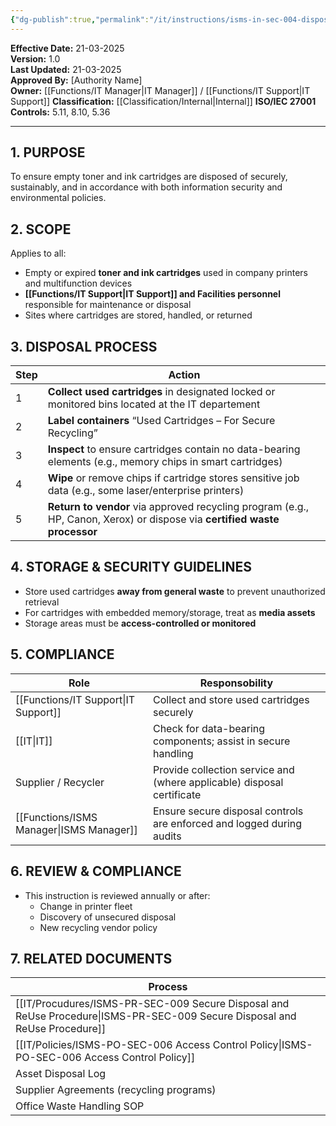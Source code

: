 ```yaml
---
{"dg-publish":true,"permalink":"/it/instructions/isms-in-sec-004-disposal-of-empty-printer-cartridges/","tags":["recovery","catridges","printing"],"noteIcon":"default"}
---
```


 
**Effective Date:** 21-03-2025  
**Version:** 1.0  
**Last Updated:** 21-03-2025  
**Approved By:** [Authority Name]  
**Owner:** [[Functions/IT Manager\|IT Manager]] / [[Functions/IT Support\|IT Support]]
**Classification:** [[Classification/Internal\|Internal]]
**ISO/IEC 27001 Controls:** 5.11, 8.10, 5.36

---
## **1. PURPOSE**  
To ensure empty toner and ink cartridges are disposed of securely, sustainably, and in accordance with both information security and environmental policies.
## **2. SCOPE**
Applies to all:
- Empty or expired **toner and ink cartridges** used in company printers and multifunction devices
- **[[Functions/IT Support\|IT Support]] and Facilities personnel** responsible for maintenance or disposal
- Sites where cartridges are stored, handled, or returned
## **3. DISPOSAL PROCESS** 

| Step | Action                                                                                                                    |
| ---- | ------------------------------------------------------------------------------------------------------------------------- |
| 1    | **Collect used cartridges** in designated locked or monitored bins located at the IT departement                          |
| 2    | **Label containers** “Used Cartridges – For Secure Recycling”                                                             |
| 3    | **Inspect** to ensure cartridges contain no data-bearing elements (e.g., memory chips in smart cartridges)                |
| 4    | **Wipe** or remove chips if cartridge stores sensitive job data (e.g., some laser/enterprise printers)                    |
| 5    | **Return to vendor** via approved recycling program (e.g., HP, Canon, Xerox) or dispose via **certified waste processor** |
## **4. STORAGE & SECURITY GUIDELINES**
- Store used cartridges **away from general waste** to prevent unauthorized retrieval
- For cartridges with embedded memory/storage, treat as **media assets**
- Storage areas must be **access-controlled or monitored**
## **5. COMPLIANCE**  
| **Role**            | Responsobility                                                         |
| ------------------- | ---------------------------------------------------------------------- |
| [[Functions/IT Support\|IT Support]]      | Collect and store used cartridges securely                             |
| [[IT\|IT]]              | Check for data-bearing components; assist in secure handling           |
| Supplier / Recycler | Provide collection service and (where applicable) disposal certificate |
| [[Functions/ISMS Manager\|ISMS Manager]]    | Ensure secure disposal controls are enforced and logged during audits  |
## **6. REVIEW & COMPLIANCE**  
- This instruction is reviewed annually or after:
    - Change in printer fleet
    - Discovery of unsecured disposal
    - New recycling vendor policy
## **7. RELATED DOCUMENTS**

| Process                                                 |
| ------------------------------------------------------- |
| [[IT/Procudures/ISMS-PR-SEC-009 Secure Disposal and ReUse Procedure\|ISMS-PR-SEC-009 Secure Disposal and ReUse Procedure]] |
| [[IT/Policies/ISMS-PO-SEC-006 Access Control Policy\|ISMS-PO-SEC-006 Access Control Policy]]               |
| Asset Disposal Log                                      |
| Supplier Agreements (recycling programs)                |
| Office Waste Handling SOP                               |







